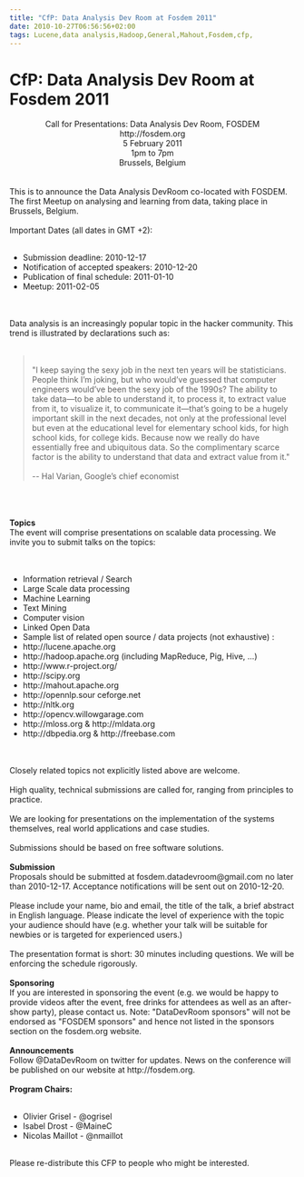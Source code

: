 ```yaml
---
title: "CfP: Data Analysis Dev Room at Fosdem 2011"
date: 2010-10-27T06:56:56+02:00
tags: Lucene,data analysis,Hadoop,General,Mahout,Fosdem,cfp,
---
```


# CfP: Data Analysis Dev Room at Fosdem 2011


<center>Call for Presentations: Data Analysis Dev Room, FOSDEM<br>http://fosdem.org<br>5 February 2011<br>1pm to 
7pm<br>Brussels, Belgium<br></center><br><br>This is to announce the Data Analysis DevRoom co-located with FOSDEM. The 
first Meetup on analysing and learning from data, taking place in Brussels, Belgium.<br><br>Important Dates (all dates 
in GMT +2):<br><ul><br><li>Submission deadline:  2010-12-17<br><li>Notification of accepted speakers: 
2010-12-20<br><li>Publication of final schedule:  2011-01-10<br><li>Meetup: 2011-02-05<br></ul><br><br>Data analysis is 
an increasingly popular topic in the hacker community. This trend is illustrated by declarations such 
as:<br><br><blockquote><br>"I keep saying the sexy job in the next ten years will be statisticians. People think I’m 
joking, but who would’ve guessed that computer engineers would’ve been the sexy job of the 1990s? The ability to take 
data—to be able to understand it, to process it, to extract value from it, to visualize it, to communicate it—that’s 
going to be a hugely important skill in the next decades, not only at the professional level but even at the 
educational level for elementary school kids, for high school kids, for college kids. Because now we really do have 
essentially free and ubiquitous data. So the complimentary scarce factor is the ability to understand that data and 
extract value from it."<br><br>-- Hal Varian, Google’s chief economist<br></blockquote><br><br><br><b>Topics</b><br>The 
event will comprise presentations on scalable data processing. We invite you to submit talks on the 
topics:<br><br><ul><br><li>Information retrieval / Search<br><li>Large Scale data processing<br><li>Machine 
Learning<br><li>Text Mining<br><li>Computer vision<br><li>Linked Open Data<br><li>Sample list of related open source / 
data projects (not exhaustive) :<br><li>http://lucene.apache.org<br><li>http://hadoop.apache.org (including MapReduce, 
Pig, Hive, 
...)<br><li>http://www.r-project.org/<br><li>http://scipy.org<br><li>http://mahout.apache.org<br><li>http://opennlp.sour
ceforge.net<br><li>http://nltk.org<br><li>http://opencv.willowgarage.com<br><li>http://mloss.org & 
http://mldata.org<br><li>http://dbpedia.org & http://freebase.com<br></ul><br><br>Closely related topics not explicitly 
listed above are welcome.<br><br>High quality, technical submissions are called for, ranging from principles to 
practice.<br><br>We are looking for presentations on the implementation of the systems themselves, real world 
applications and case studies.<br><br>Submissions should be based on free software 
solutions.<br><br><b>Submission</b><br>Proposals should be submitted at fosdem.datadevroom@gmail.com no later than 
2010-12-17. Acceptance notifications will be sent out on 2010-12-20.<br><br>Please include your name, bio and email, 
the title of the talk, a brief abstract in English language. Please indicate the level of experience with the topic 
your audience should have (e.g. whether your talk will be suitable for newbies or is targeted for experienced 
users.)<br><br>The presentation format is short: 30 minutes including questions. We will be enforcing the schedule 
rigorously.<br><br><b>Sponsoring</b><br>If you are interested in sponsoring the event (e.g. we would be happy to 
provide videos after the event, free drinks for attendees as well as an after-show party), please contact us. Note: 
"DataDevRoom sponsors" will not be endorsed as "FOSDEM sponsors" and hence not listed in the sponsors section on the 
fosdem.org website.<br><br><b>Announcements</b><br>Follow @DataDevRoom on twitter for updates. News on the conference 
will be published on our website at http://fosdem.org.<br><br><b>Program Chairs:</b><br><ul><br><li>Olivier Grisel - 
@ogrisel<br><li>Isabel Drost - @MaineC<br><li>Nicolas Maillot - @nmaillot<br></ul><br>Please re-distribute this CFP to 
people who might be interested.
